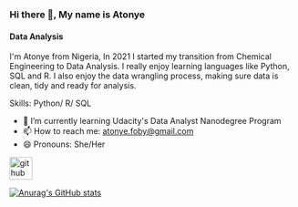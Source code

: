 ### Hi there 👋, My name is Atonye
#### Data Analysis

I'm Atonye from Nigeria, In 2021 I started my transition from Chemical Engineering to Data Analysis. I really enjoy learning languages like Python, SQL and R. I also enjoy the data wrangling process, making sure data is clean, tidy and ready for analysis.

Skills: Python/ R/ SQL
 
- 🌱 I’m currently learning Udacity's Data Analyst Nanodegree Program 
- 📫 How to reach me: atonye.foby@gmail.com 
- 😄 Pronouns: She/Her 


[<img src='https://cdn.jsdelivr.net/npm/simple-icons@3.0.1/icons/github.svg' alt='github' height='40'>](https://github.com/AtonyeFoby)  

[![Anurag's GitHub stats](https://github-readme-stats.vercel.app/api?username=AtonyeFoby)](https://github.com/anuraghazra/github-readme-stats)
